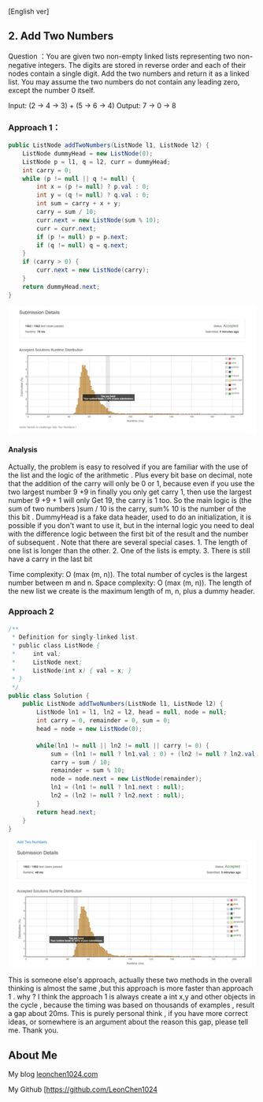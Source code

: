 [English ver]

## 2. Add Two Numbers

Question ：You are given two non-empty linked lists representing two non-negative integers. The digits are stored in reverse order and each of their nodes contain a single digit. Add the two numbers and return it as a linked list.
You may assume the two numbers do not contain any leading zero, except the number 0 itself.

Input: (2 -> 4 -> 3) + (5 -> 6 -> 4)
Output: 7 -> 0 -> 8

### Approach 1：
```java
public ListNode addTwoNumbers(ListNode l1, ListNode l2) {
    ListNode dummyHead = new ListNode(0);
    ListNode p = l1, q = l2, curr = dummyHead;
    int carry = 0;
    while (p != null || q != null) {
        int x = (p != null) ? p.val : 0;
        int y = (q != null) ? q.val : 0;
        int sum = carry + x + y;
        carry = sum / 10;
        curr.next = new ListNode(sum % 10);
        curr = curr.next;
        if (p != null) p = p.next;
        if (q != null) q = q.next;
    }
    if (carry > 0) {
        curr.next = new ListNode(carry);
    }
    return dummyHead.next;
}
```

![Efficiency](https://github.com/LeonChen1024/LeetCodeRecord/blob/master/2%20Add%20Two%20Num/Images/method1result.png?raw=true)

#### Analysis

Actually, the problem is easy to resolved if you are familiar with the use of the list and the logic of the arithmetic . Plus every bit base on decimal, note that the addition of the carry will only be 0 or 1, because even if you use the two largest number 9 +9 in finally you only get carry 1, then use the largest number 9 +9 + 1 will only Get 19, the carry is 1 too. So the main logic is (the sum of two numbers )sum / 10 is the carry, sum% 10 is the number of the this bit . DummyHead is a fake data header, used to do an initialization, it is possible if you don't want to use it, but in the internal logic you need to deal with the difference logic between the first bit of the result and the number of subsequent .
Note that there are several special cases. 1. The length of one list is longer than the other. 2. One of the lists is empty. 3. There is still have a carry in the last bit

Time complexity: O (max (m, n)). The total number of cycles is the largest number between m and n.
Space complexity: O (max (m, n)). The length of the new list we create is the maximum length of m, n, plus a dummy header.


### Approach 2

```java
/**
 * Definition for singly-linked list.
 * public class ListNode {
 *     int val;
 *     ListNode next;
 *     ListNode(int x) { val = x; }
 * }
 */
public class Solution {
    public ListNode addTwoNumbers(ListNode l1, ListNode l2) {
        ListNode ln1 = l1, ln2 = l2, head = null, node = null;
        int carry = 0, remainder = 0, sum = 0;
        head = node = new ListNode(0);

        while(ln1 != null || ln2 != null || carry != 0) {
            sum = (ln1 != null ? ln1.val : 0) + (ln2 != null ? ln2.val : 0) + carry;
            carry = sum / 10;
            remainder = sum % 10;
            node = node.next = new ListNode(remainder);
            ln1 = (ln1 != null ? ln1.next : null);
            ln2 = (ln2 != null ? ln2.next : null);
        }
        return head.next;
    }
}
```

![Efficience](https://github.com/LeonChen1024/LeetCodeRecord/blob/master/2%20Add%20Two%20Num/Images/method2result.png?raw=true)

This is someone else's approach, actually these two methods in the overall thinking is almost the same ,but this approach is more faster than approach 1 . why ? I think the approach 1 is always create a int x,y and other objects in the cycle , because the timing was based on thousands of examples , result a gap about 20ms. This is purely personal think , if you have more correct ideas, or somewhere is an argument about the reason this gap, please tell me. Thank you.



## About Me

My blog [leonchen1024.com](http://leonchen1024.com/)

My Github [https://github.com/LeonChen1024